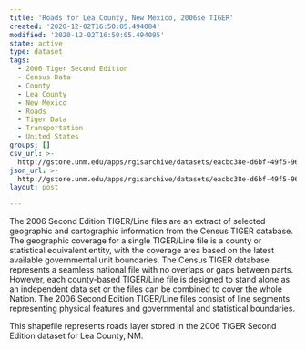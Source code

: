 ```yaml
---
title: 'Roads for Lea County, New Mexico, 2006se TIGER'
created: '2020-12-02T16:50:05.494084'
modified: '2020-12-02T16:50:05.494095'
state: active
type: dataset
tags:
  - 2006 Tiger Second Edition
  - Census Data
  - County
  - Lea County
  - New Mexico
  - Roads
  - Tiger Data
  - Transportation
  - United States
groups: []
csv_url: >-
  http://gstore.unm.edu/apps/rgisarchive/datasets/eacbc38e-d6bf-49f5-9605-9e6741f56f97/tgr2006se_lea_lka.derived.csv
json_url: >-
  http://gstore.unm.edu/apps/rgisarchive/datasets/eacbc38e-d6bf-49f5-9605-9e6741f56f97/tgr2006se_lea_lka.derived.json
layout: post

---
```

The 2006 Second Edition TIGER/Line files are an extract of selected geographic and cartographic information from the Census TIGER database.  The geographic coverage for a single TIGER/Line file is a county or statistical equivalent entity, with the coverage area based on the latest available governmental unit boundaries. The Census TIGER database represents a seamless national file with no overlaps or gaps between parts.  However, each county-based TIGER/Line file is designed to stand alone as an independent data set or the files can be combined to cover the whole Nation.  The 2006 Second Edition  TIGER/Line files consist of line segments representing physical features and governmental and statistical boundaries.  

This shapefile represents roads layer stored in the 2006 TIGER Second Edition dataset for Lea County, NM.
